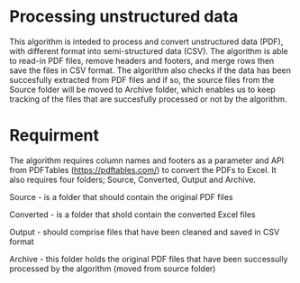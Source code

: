 # Processing unstructured data

This algorithm is inteded to process and convert unstructured data (PDF), with different format into semi-structured data (CSV). The algorithm is able to read-in PDF files, remove headers and footers, and merge rows then save the files in CSV format. The algorithm also checks if the data has been succesfully extracted from PDF files and if so, the source files from the Source folder will be moved to Archive folder, which enables us to keep tracking of the files that are succesfully processed or not by the algorithm. 

# Requirment

The algorithm requires column names and footers as a parameter and API from PDFTables (https://pdftables.com/) to convert the PDFs to Excel. It also requires four folders; Source, Converted, Output and Archive.


Source - is a folder that should contain the original PDF files

Converted - is a folder that shold contain the converted Excel files

Output - should comprise files that have been cleaned and saved in CSV format

Archive - this folder holds the original PDF files that have been successully processed by the algorithm (moved from source folder)





